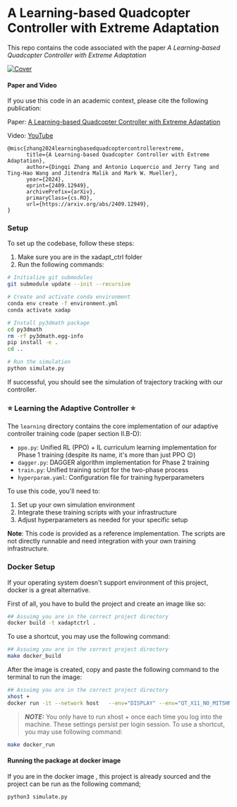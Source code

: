 # A Learning-based Quadcopter Controller with Extreme Adaptation
This repo contains the code associated with the paper *A Learning-based Quadcopter Controller with Extreme Adaptation*

[![Cover](media/Cover.jpg)](https://youtu.be/kZEU8lxMZug?si=Y8grEiGLXqEeb2c6)

#### Paper and Video

If you use this code in an academic context, please cite the following publication:

Paper: [ A Learning-based Quadcopter Controller with Extreme Adaptation](https://arxiv.org/abs/2409.12949) 

Video: [YouTube](https://youtu.be/kZEU8lxMZug?si=Y8grEiGLXqEeb2c6)


```
@misc{zhang2024learningbasedquadcoptercontrollerextreme,
      title={A Learning-based Quadcopter Controller with Extreme Adaptation}, 
      author={Dingqi Zhang and Antonio Loquercio and Jerry Tang and Ting-Hao Wang and Jitendra Malik and Mark W. Mueller},
      year={2024},
      eprint={2409.12949},
      archivePrefix={arXiv},
      primaryClass={cs.RO},
      url={https://arxiv.org/abs/2409.12949}, 
}
```


### Setup

To set up the codebase, follow these steps:

1. Make sure you are in the xadapt_ctrl folder
2. Run the following commands:

```bash
# Initialize git submodules
git submodule update --init --recursive

# Create and activate conda environment
conda env create -f environment.yml
conda activate xadap

# Install py3dmath package
cd py3dmath
rm -rf py3dmath.egg-info
pip install -e .
cd ..

# Run the simulation
python simulate.py
```

If successful, you should see the simulation of trajectory tracking with our controller.

### ⭐ Learning the Adaptive Controller ⭐

The `learning` directory contains the core implementation of our adaptive controller training code (paper section II.B-D):

- `ppo.py`: Unified RL (PPO) + IL curriculum learning implementation for Phase 1 training (despite its name, it's more than just PPO 😉)
- `dagger.py`: DAGGER algorithm implementation for Phase 2 training
- `train.py`: Unified training script for the two-phase process
- `hyperparam.yaml`: Configuration file for training hyperparameters

To use this code, you'll need to:
1. Set up your own simulation environment
2. Integrate these training scripts with your infrastructure
3. Adjust hyperparameters as needed for your specific setup

**Note**: This code is provided as a reference implementation. The scripts are not directly runnable and need integration with your own training infrastructure.

### Docker Setup

If your operating system doesn't support environment of this project, docker is a great alternative.

First of all, you have to build the project and create an  image like so:

```bash
## Assuimg you are in the correct project directory
docker build -t xadaptctrl .
```
To use a shortcut, you may use the following command:

```bash
## Assuimg you are in the correct project directory
make docker_build
```


After the image is created, copy and paste the following command to the terminal to run the image:

```bash
## Assuimg you are in the correct project directory
xhost +
docker run -it --network host   --env="DISPLAY" --env="QT_X11_NO_MITSHM=1" --device=/dev/video0:/dev/video0 --volume="/tmp/.X11-unix:/tmp/.X11-unix:rw" --entrypoint /bin/bash xadaptctrl
```
> **_NOTE:_**  You only have to run xhost + once each time you log into the machine. These settings persist per login session.
To use a shortcut, you may use following command:

```bash
make docker_run
```
#### Running the package at docker image

If you are in the docker image , this project is already sourced and the project can be run as the following command;

```bash
python3 simulate.py 
```